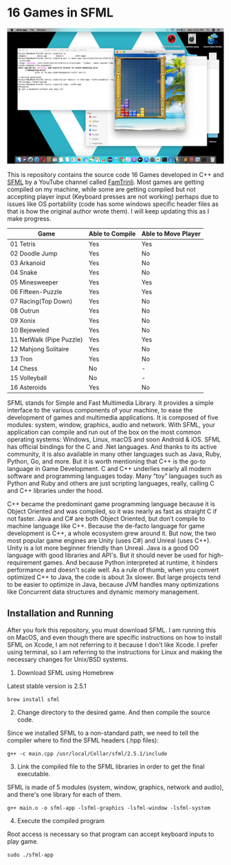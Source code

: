 # 16 Games in SFML

![alt text](./Images/Screenshot2.png)

This is repository contains the source code 16 Games developed in C++ and [SFML](https://www.sfml-dev.org/) by a YouTube channel called [FamTrinli](https://www.youtube.com/channel/UCC7qpnId5RIQruKDJOt2exw). Most games are getting compiled on my machine, while some are getting compiled but not accepting player input (Keyboard presses are not working) perhaps due to issues like OS portability (code has some windows specific header files as that is how the original author wrote them). I will keep updating this as I make progress.

| Game      	           | Able to Compile| Able to Move Player|
|--------------------------|----------------|--------------------|
| 01 Tetris 	   		   | Yes   			| Yes		   		 |
| 02 Doodle Jump   		   | Yes 		    | No		   		 |
| 03 Arkanoid 	   		   | Yes   			| No 		   		 |
| 04 Snake	 	   		   | Yes   			| No 		   		 |
| 05 Minesweeper   		   | Yes   			| Yes 		   		 |
| 06 Fifteen-Puzzle 	   | Yes   			| Yes 		   		 |
| 07 Racing(Top Down) 	   | Yes   			| No		   		 |
| 08 Outrun 	   		   | Yes 		    | No			  	 |
| 09 Xonix	 	   		   | Yes   			| No 		  		 |
| 10 Bejeweled	 	   	   | Yes   			| No 		 	     |
| 11 NetWalk (Pipe Puzzle) | Yes   			| Yes 			     |
| 12 Mahjong Solitaire     | Yes   			| No 		 	     |
| 13 Tron   	   		   | Yes   			| No		  		 |
| 14 Chess		   		   | No 		    | - 		 	     |
| 15 Volleyball  		   | No   			| - 			     |
| 16 Asteroids	 	   	   | Yes   			| No 			     |


SFML stands for Simple and Fast Multimedia Library. It provides a simple interface to the various components of your machine, to ease the development of games and multimedia applications. It is composed of five modules: system, window, graphics, audio and network. With SFML, your application can compile and run out of the box on the most common operating systems: Windows, Linux, macOS and soon Android & iOS. SFML has official bindings for the C and .Net languages. And thanks to its active community, it is also available in many other languages such as Java, Ruby, Python, Go, and more. But it is worth mentioning that C++ is the go-to language in Game Development. C and C++ underlies nearly all modern software and programming languages today. Many “toy” languages such as Python and Ruby and others are just scripting languages, really, calling C and C++ libraries under the hood.

C++ became the predominant game programming language because it is Object Oriented and was compiled, so it was nearly as fast as straight C if not faster. Java and C# are both Object Oriented, but don’t compile to machine language like C++. Because the de-facto language for game development is C++, a whole ecosystem grew around it. But now, the two most popular game engines are Unity (uses C#) and Unreal (uses C++). Unity is a lot more beginner friendly than Unreal. Java is a good OO language with good libraries and API's. But it should never be used for high-requirement games. And because Python interpreted at runtime, it hinders performance and doesn't scale well. As a rule of thumb, when you convert optimized C++ to Java, the code is about 3x slower. But large projects tend to be easier to optimize in Java, because JVM handles many optimizations like Concurrent data structures and dynamic memory management.

## Installation and Running

After you fork this repository, you must download SFML. I am running this on MacOS, and even though there are specific instructions on how to install SFML on Xcode, I am not referring to it because I
don't like Xcode. I prefer using terminal, so I am referring to the instructions for Linux and making the necessary changes for Unix/BSD systems.

1. Download SFML using Homebrew

Latest stable version is 2.5.1

	brew install sfml

2. Change directory to the desired game. And then compile the source code. 

Since we installed SFML to a non-standard path, we need to tell the compiler where to find the SFML headers (.hpp files):
		
	g++ -c main.cpp /usr/local/Cellar/sfml/2.5.1/include

3. Link the compiled file to the SFML libraries in order to get the final executable. 

SFML is made of 5 modules (system, window, graphics, network and audio), and there's one library for each of them.

	g++ main.o -o sfml-app -lsfml-graphics -lsfml-window -lsfml-system

4. Execute the compiled program

Root access is necessary so that program can accept keyboard inputs to play game.

	sudo ./sfml-app	
